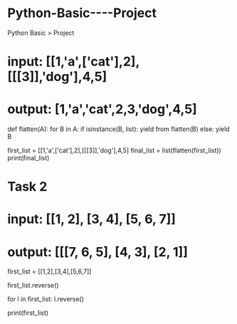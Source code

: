 # Python-Basic----Project
Python Basic > Project

# input: [[1,'a',['cat'],2],[[[3]],'dog'],4,5]
# output: [1,'a','cat',2,3,'dog',4,5] 

def flatten(A):
    for B in A:
        if isinstance(B, list):
            yield from flatten(B)
        else:
            yield B
 
 
first_list = [[1,'a',['cat'],2],[[[3]],'dog'],4,5]
final_list = list(flatten(first_list))
print(final_list)  

# Task 2

# input: [[1, 2], [3, 4], [5, 6, 7]]
# output: [[[7, 6, 5], [4, 3], [2, 1]]

first_list = [[1,2],[3,4],[5,6,7]]

first_list.reverse()

for l in first_list:
    l.reverse() 

print(first_list) 
   
